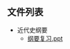 

## 文件列表

- 近代史纲要
    - [纲要复习.ppt](https://github.com/mywisdomfly/NEU-RSE-Courses/raw/master/近代史纲要/纲要复习.ppt)
